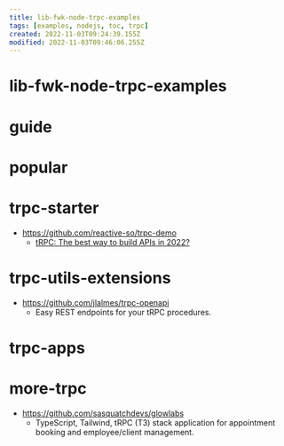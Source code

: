 ```yaml
---
title: lib-fwk-node-trpc-examples
tags: [examples, nodejs, toc, trpc]
created: 2022-11-03T09:24:39.155Z
modified: 2022-11-03T09:46:06.255Z
---
```


# lib-fwk-node-trpc-examples

# guide

# popular

# trpc-starter

- https://github.com/reactive-so/trpc-demo
  - [tRPC: The best way to build APIs in 2022?](https://dev.to/herbievine/trpc-the-best-way-to-build-apis-in-2022-99e)
# trpc-utils-extensions
- https://github.com/jlalmes/trpc-openapi
  - Easy REST endpoints for your tRPC procedures.
# trpc-apps

# more-trpc

- https://github.com/sasquatchdevs/glowlabs
  - TypeScript, Tailwind, tRPC (T3) stack application for appointment booking and employee/client management.
